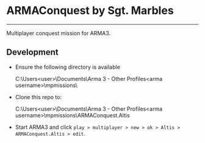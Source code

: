 # ARMAConquest by Sgt. Marbles
-----------------------------

Multiplayer conquest mission for ARMA3.

## Development

* Ensure the following directory is available

    C:\Users\<user>\Documents\Arma 3 - Other Profiles\<arma username>\mpmissions\

* Clone this repo to:

    C:\Users\<user>\Documents\Arma 3 - Other Profiles\<arma username>\mpmissions\ARMAConquest.Altis

* Start ARMA3 and click `play > multiplayer > new > ok > Altis > ARMAConquest.Altis > edit`.
